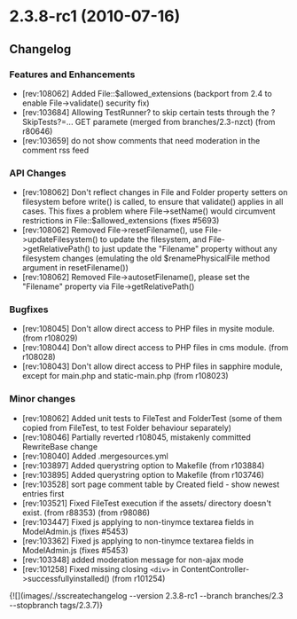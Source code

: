 # 2.3.8-rc1 (2010-07-16)

## Changelog

###  Features and Enhancements

 * [rev:108062] Added File::$allowed_extensions (backport from 2.4 to enable File->validate() security fix)
 * [rev:103684] Allowing TestRunner? to skip certain tests through the ?SkipTests?=... GET paramete (merged from branches/2.3-nzct) (from r80646)
 * [rev:103659] do not show comments that need moderation in the comment rss feed


###  API Changes

 * [rev:108062] Don't reflect changes in File and Folder property setters on filesystem before write() is called, to ensure that validate() applies in all cases. This fixes a problem where File->setName() would circumvent restrictions in File::$allowed_extensions (fixes #5693)
 * [rev:108062] Removed File->resetFilename(), use File->updateFilesystem() to update the filesystem, and File->getRelativePath() to just update the "Filename" property without any filesystem changes (emulating the old $renamePhysicalFile method argument in resetFilename())
 * [rev:108062] Removed File->autosetFilename(), please set the "Filename" property via File->getRelativePath()


###  Bugfixes

 * [rev:108045] Don't allow direct access to PHP files in mysite module. (from r108029)
 * [rev:108044] Don't allow direct access to PHP files in cms module. (from r108028)
 * [rev:108043] Don't allow direct access to PHP files in sapphire module, except for main.php and static-main.php (from r108023)


###  Minor changes

 * [rev:108062] Added unit tests to FileTest and FolderTest (some of them copied from FileTest, to test Folder behaviour separately)
 * [rev:108046] Partially reverted r108045, mistakenly committed RewriteBase change
 * [rev:108040] Added .mergesources.yml
 * [rev:103897] Added querystring option to Makefile (from r103884)
 * [rev:103895] Added querystring option to Makefile (from r103746)
 * [rev:103528] sort page comment table by Created field - show newest entries first
 * [rev:103521] Fixed FileTest execution if the assets/ directory doesn't exist. (from r88353) (from r98086)
 * [rev:103447] Fixed js applying to non-tinymce textarea fields in ModelAdmin.js (fixes #5453)
 * [rev:103362] Fixed js applying to non-tinymce textarea fields in ModelAdmin.js (fixes #5453)
 * [rev:103348] added moderation message for non-ajax mode
 * [rev:101258] Fixed missing closing `<div>` in ContentController->successfullyinstalled() (from r101254)


{![](images/./sscreatechangelog --version 2.3.8-rc1 --branch branches/2.3 --stopbranch tags/2.3.7)}